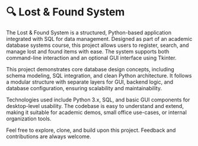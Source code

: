 # 🔍 Lost & Found System

The Lost & Found System is a structured, Python-based application integrated with SQL for data management. Designed as part of an academic database systems course, this project allows users to register, search, and manage lost and found items with ease. The system supports both command-line interaction and an optional GUI interface using Tkinter.

This project demonstrates core database design concepts, including schema modeling, SQL integration, and clean Python architecture. It follows a modular structure with separate layers for GUI, backend logic, and database configuration, ensuring scalability and maintainability.

Technologies used include Python 3.x, SQL, and basic GUI components for desktop-level usability. The codebase is easy to understand and extend, making it suitable for academic demos, small office use-cases, or internal organization tools.

Feel free to explore, clone, and build upon this project. Feedback and contributions are always welcome.

